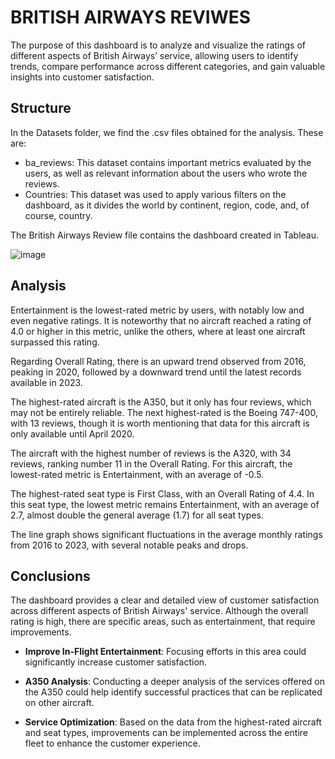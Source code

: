 # BRITISH AIRWAYS REVIWES 
The purpose of this dashboard is to analyze and visualize the ratings of different aspects of British Airways’ service, allowing users to identify trends, compare performance across different categories, and gain valuable insights into customer satisfaction.


## Structure
In the Datasets folder, we find the .csv files obtained for the analysis. These are:

- ba_reviews: This dataset contains important metrics evaluated by the users, as well as relevant information about the users who wrote the reviews.
- Countries: This dataset was used to apply various filters on the dashboard, as it divides the world by continent, region, code, and, of course, country.

The British Airways Review file contains the dashboard created in Tableau.

![image](https://github.com/user-attachments/assets/b56e71ae-dbb2-4bcb-820f-2d839ce785f3)


## Analysis
Entertainment is the lowest-rated metric by users, with notably low and even negative ratings. It is noteworthy that no aircraft reached a rating of 4.0 or higher in this metric, unlike the others, where at least one aircraft surpassed this rating.

Regarding Overall Rating, there is an upward trend observed from 2016, peaking in 2020, followed by a downward trend until the latest records available in 2023.

The highest-rated aircraft is the A350, but it only has four reviews, which may not be entirely reliable. The next highest-rated is the Boeing 747-400, with 13 reviews, though it is worth mentioning that data for this aircraft is only available until April 2020.

The aircraft with the highest number of reviews is the A320, with 34 reviews, ranking number 11 in the Overall Rating. For this aircraft, the lowest-rated metric is Entertainment, with an average of -0.5.

The highest-rated seat type is First Class, with an Overall Rating of 4.4. In this seat type, the lowest metric remains Entertainment, with an average of 2.7, almost double the general average (1.7) for all seat types.

The line graph shows significant fluctuations in the average monthly ratings from 2016 to 2023, with several notable peaks and drops.

## Conclusions

The dashboard provides a clear and detailed view of customer satisfaction across different aspects of British Airways' service. Although the overall rating is high, there are specific areas, such as entertainment, that require improvements.

- **Improve In-Flight Entertainment**: Focusing efforts in this area could significantly increase customer satisfaction.
  
- **A350 Analysis**: Conducting a deeper analysis of the services offered on the A350 could help identify successful practices that can be replicated on other aircraft.
  
- **Service Optimization**: Based on the data from the highest-rated aircraft and seat types, improvements can be implemented across the entire fleet to enhance the customer experience.
